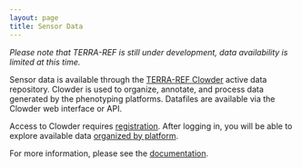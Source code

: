 ```yaml
---
layout: page
title: Sensor Data
---
```

_Please note that TERRA-REF is still under development, data availability is limited at this time._

Sensor data is available through the [TERRA-REF Clowder](https://terraref.ncsa.illinois.edu/clowder/) active data repository.  Clowder is used to organize, annotate, and process data generated by the phenotyping platforms.  Datafiles are available via the Clowder web interface or API.

Access to Clowder requires [registration](https://terraref.ncsa.illinois.edu/clowder/signup).  After logging in, you will be able to explore available data [organized by platform](https://terraref.ncsa.illinois.edu/clowder/spaces).

For more information, please see the <a href="https://terraref.gitbooks.io/terraref-documentation/content/user/using-clowder.html">documentation</a>.

